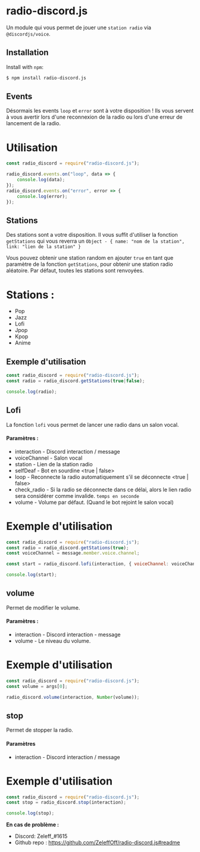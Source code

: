 radio-discord.js
==========
Un module qui vous permet de jouer une `station radio` via `@discordjs/voice`.


Installation
------------

Install with `npm`:

``` bash
$ npm install radio-discord.js
```

Events
------

Désormais les events `loop` et `error` sont à votre disposition !
Ils vous servent à vous avertir lors d'une reconnexion de la radio ou lors d'une erreur de lancement de la radio.

# Utilisation
```js
const radio_discord = require("radio-discord.js");

radio_discord.events.on("loop", data => {
    console.log(data);
});
radio_discord.events.on("error", error => {
    console.log(error);
});
```

Stations
--------

Des stations sont a votre disposition. Il vous suffit d'utiliser la fonction `getStations` qui vous reverra un `Object - { name: "nom de la station", link: "lien de la station" }`

Vous pouvez obtenir une station random en ajouter `true` en tant que paramètre de la fonction `getStations`, pour obtenir une station radio aléatoire.
Par défaut, toutes les stations sont renvoyées.

# Stations :
 * Pop
 * Jazz
 * Lofi
 * Jpop
 * Kpop
 * Anime

## Exemple d'utilisation
```js
const radio_discord = require("radio-discord.js");
const radio = radio_discord.getStations(true|false);

console.log(radio);
```

Lofi
----

La fonction `lofi` vous permet de lancer une radio dans un salon vocal.

#### Paramètres :
* interaction - Discord interaction / message
* voiceChannel - Salon vocal
* station - Lien de la station radio
* selfDeaf - Bot en sourdine <true | false>
* loop - Reconnecte la radio automatiquement s'il se déconnecte <true | false>
* check_radio - Si la radio se déconnecte dans ce délai, alors le lien radio sera considérer comme invalide. `temps en seconde`
* volume - Volume par défaut. (Quand le bot rejoint le salon vocal)

# Exemple d'utilisation
```js
const radio_discord = require("radio-discord.js");
const radio = radio_discord.getStations(true);
const voiceChannel = message.member.voice.channel;

const start = radio_discord.lofi(interaction, { voiceChannel: voiceChannel, station: radio.link, selfDeaf: true, loop: true, check_radio: 10, volume: 70 });

console.log(start);
```

volume
------

Permet de modifier le volume.

#### Paramètres :
* interaction - Discord interaction - message
* volume - Le niveau du volume. <number>

# Exemple d'utilisation
```js
const radio_discord = require("radio-discord.js");
const volume = args[0];

radio_discord.volume(interaction, Number(volume));
```

stop
----

Permet de stopper la radio.

#### Paramètres
* interaction - Discord interaction / message

# Exemple d'utilisation
```js
const radio_discord = require("radio-discord.js");
const stop = radio_discord.stop(interaction);

console.log(stop);
```

**En cas de problème :**
* Discord: Zeleff_#1615
* Github repo : https://github.com/ZeleffOff/radio-discord.js#readme
